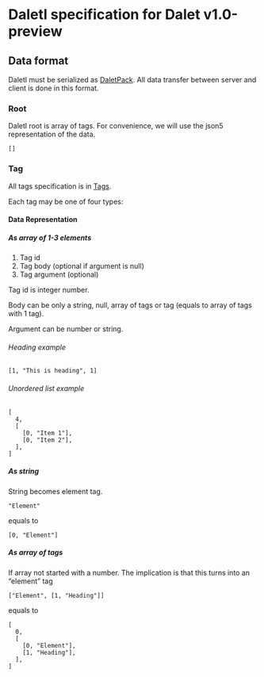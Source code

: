 # Daletl specification for Dalet v1.0-preview

## Data format

Daletl must be serialized as [DaletPack](./daletpack.md). All data transfer between server and client is done in this format.

### Root

Daletl root is array of tags. For convenience, we will use the json5 representation of the data.

```json5
[]
```

### Tag

All tags specification is in [Tags](./tags.md).

Each tag may be one of four types:

#### Data Representation

##### As array of 1-3 elements

1. Tag id
2. Tag body (optional if argument is null)
3. Tag argument (optional)

Tag id is integer number.

Body can be only a string, null, array of tags or tag (equals to array of tags with 1 tag).

Argument can be number or string.

###### Heading example

```json5
[1, "This is heading", 1]
```

###### Unordered list example

```json5
[
  4,
  [
    [0, "Item 1"],
    [0, "Item 2"],
  ],
]
```

##### As string

String becomes element tag.

```json5
"Element"
```

equals to

```json5
[0, "Element"]
```

##### As array of tags

If array not started with a number. The implication is that this turns into an “element” tag

```json5
["Element", [1, "Heading"]]
```

equals to

```json5
[
  0,
  [
    [0, "Element"],
    [1, "Heading"],
  ],
]
```
